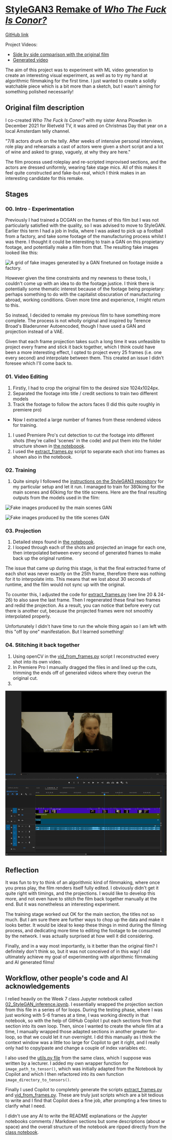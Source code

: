 # [StyleGAN3 Remake of *Who The Fuck Is Conor?*](https://git.arts.ac.uk/23036879/StyleGAN3-Film-Remake)

[GitHub link](https://git.arts.ac.uk/23036879/StyleGAN3-Film-Remake)

Project Videos:
- [Side by side comparison with the original film](https://vimeo.com/962221187/9dc567cfb0?share=copy)
- [Generated video](https://vimeo.com/962159643/ce36485b86?share=copy)

The aim of this project was to experiment with ML video generation to create an interesting visual experiment, as well as to try my hand at algorithmic filmmaking for the first time. I just wanted to create a solidly watchable piece which is a bit more than a sketch, but I wasn't aiming for something polished necessarily!

## Original film description
I co-created *Who The Fuck Is Conor?* with my sister Anna Plowden in December 2021 for Rietveld TV, it was aired on Christmas Day that year on a local Amsterdam telly channel. 

"7/8 actors drunk on the telly.
After weeks of intensive personal interviews, role play and rehearsals a cast of actors were given a short script and a lot of wine and asked to grasp, vaguely, at why they are here."

The film process used roleplay and re-scripted improvised sections, and the actors are dressed uniformly, wearing fake stage mics. All of this makes it feel quite constructed and fake-but-real, which I think makes in an interesting candidate for this remake.

## Stages
### 00. Intro - Experimentation
Previously I had trained a DCGAN on the frames of this film but I was not particularly satisfied with the quality, so I was advised to move to StyleGAN. Earlier this term I had a job in India, where I was asked to pick up a football from a factory, and take some footage of the manufacturing process whilst I was there. I thought it could be interesting to train a GAN on this propietary footage, and potentially make a film from that. The resulting fake images looked like this:

![A grid of fake images generated by a GAN finetuned on footage inside a factory.](./images/footballs.png)

However given the time constraints and my newness to these tools, I couldn't come up with an idea to do the footage justice. I think there is potentially some thematic interest because of the footage being propietary: perhaps something to do with the capitalist obscuration of manufacturing abroad, working conditions. Given more time and experience, I might return to this.

So instead, I decided to remake my previous film to have something more complete. The process is not wholly original and inspired by Terence Broad's Bladerunner Autoencoded, though I have used a GAN and projection instead of a VAE. 

Given that each frame projection takes such a long time it was unfeasible to project every frame and stick it back together, which I think could have been a more interesting effect, I opted to project every 25 frames (i.e. one every second) and interpolate between them. This created an issue I didn't foresee which I'll come back to.

### 01. Video Editing
1. Firstly, I had to crop the original film to the desired size 1024x1024px.
2. Separated the footage into title / credit sections to train two different models
3. Track the footage to follow the actors faces (I did this quite roughly in premiere pro)
- Now I extracted a large number of frames from these rendered videos for training.
1. I used Premiere Pro's cut detection to cut the footage into different shots (they're called 'scenes' in the code) and put them into the folder structure shown in [the noteboook](./vid_generator.ipynb).
2. I used the [extract_frames.py](./extract_frames.py) script to separate each shot into frames as shown also in the notebook.

### 02. Training
1. Quite simply I followed the [instructions on the StyleGAN3 repository](https://github.com/NVlabs/stylegan3/blob/main/docs/configs.md) for my particular setup and let it run. I managed to train for 380kimg for the main scenes and 60kimg for the title screens.
Here are the final resulting outputs from the models used in the film:

![Fake images produced by the main scenes GAN](./images/fakes_main.png)

![Fake images produced by the title scenes GAN](./images/fakes_titles.png)

### 03. Projection
1. Detailed steps found in [the noteboook](./vid_generator.ipynb).
2. I looped through each of the shots and projected an image for each one, then interpolated between every second of generated frames to make back up the original runtime.

The issue that came up during this stage, is that the final extracted frame of each shot was never exactly on the 25th frame, therefore there was nothing for it to interpolate into. This means that we lost about 30 seconds of runtime, and the film would not sync up with the original.

To counter this, I adjusted the code for [extract_frames.py](./extract_frames.py) (see line 20 & 24-26) to also save the last frame. Then I regenerated these final two frames and redid the projection. As a result, you can notice that before every cut there is another cut, because the projected frames were not smoothly interpolated properly.

Unfortunately I didn't have time to run the whole thing again so I am left with this "off by one" manifestation. But I learned something!

### 04. Stitching it back together
1. Using openCV in the [vid_from_frames.py](./vid_from_frames.py) script I reconstructed every shot into its own video.
2. In Premiere Pro I manually dragged the files in and lined up the cuts, trimming the ends off of generated videos where they overun the original cut.
3. 
![A picture of the editing setup in Premiere Pro](./images/premiere_pro.png)

## Reflection
It was fun to try to think of an algorithmic kind of filmmaking, where once you press play, the film renders itself fully edited. I obviously didn't get it quite right with timings, and the projections. I would like to develop this more, and not even have to stitch the film back together manually at the end. But it was nonetheless an interesting experiment. 

The training stage worked out OK for the main section, the titles not so much. But I am sure there are further ways to chop up the data and make it looks better. It would be ideal to keep these things in mind during the filming process, and dedicating more time to editing the footage to be consumed by the network. I was actually surprised at how well it did considering.

Finally, and in a way most importantly, is it better than the original film? I definitely don't think so, but it was not conceived of in this way! I did ultimately achieve my goal of experimenting with algorithmic filmmaking and AI generated films!

## Workflow, other people's code and AI acknowledgements
I relied heavily on the Week 7 class Jupyter notebook called [02_StyleGAN_inference.ipynb](https://git.arts.ac.uk/rfiebrink/ExploringMachineIntelligence_Spring2024/blob/main/class-7/02_StyleGAN_inference.ipynb). I essentially wrapped the projection section from this file in a series of for loops. During the testing phase, where I was just working with 5-6 frames at a time, I was working directly in that notebook, so with the help of GitHub Copilot I put each sections from that section into its own loop. Then, since I wanted to create the whole film at a time, I manually wrapped those adapted sections in another greater for-loop, so that we could let it run overnight. I did this manually as I think the context window was a little too large for Copilot to get it right, and I really only had to copy/paste and change a couple of index variables etc. 

I also used the [utils.py file](https://git.arts.ac.uk/rfiebrink/ExploringMachineIntelligence_Spring2024/blob/main/class-7/utils.py) from the same class, which I suppose was written by a lecturer. I added my own wrapper function for `image_path_to_tensor()`, which was initially adapted from the Notebook by Copilot and which I then refactored into its own function `image_directory_to_tensors()`.

Finally I used Copilot to completely generate the scripts [extract_frames.py](./extract_frames.py) and [vid_from_frames.py](./vid_from_frames.py). These are truly just scripts which are a bit tedious to write and I find that Copilot does a fine job, after prompting a few times to clarify what I need.

I didn't use any AI to write the README explanations or the Jupyter notebooks comments / Markdown sections but some descriptions (about $w$ space) and the overall structure of the notebook are ripped directly from the [class notebook](https://git.arts.ac.uk/rfiebrink/ExploringMachineIntelligence_Spring2024/blob/main/class-7/02_StyleGAN_inference.ipynb).